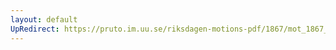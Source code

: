 ```yaml
---
layout: default
UpRedirect: https://pruto.im.uu.se/riksdagen-motions-pdf/1867/mot_1867__ak__277/mot_1867__ak__277-002.pdf
---
```


